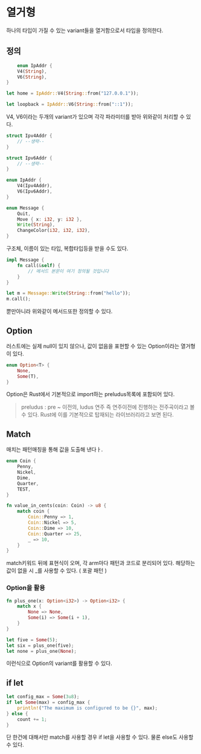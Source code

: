 # 열거형

하나의 타입이 가질 수 있는 variant들을 열거함으로서 타입을 정의한다.

## 정의

```rust
    enum IpAddr {
    V4(String),
    V6(String),
}

let home = IpAddr::V4(String::from("127.0.0.1"));

let loopback = IpAddr::V6(String::from("::1"));
```

V4, V6이라는 두개의 variant가 있으며 각각 파라미터를 받아 위와같이 처리할 수 있다.

```rust
struct Ipv4Addr {
    // --생략--
}

struct Ipv6Addr {
    // --생략--
}

enum IpAddr {
    V4(Ipv4Addr),
    V6(Ipv6Addr),
}

enum Message {
    Quit,
    Move { x: i32, y: i32 },
    Write(String),
    ChangeColor(i32, i32, i32),
}
```
구조체, 이름이 있는 타입, 복합타입등을 받을 수도 있다.

```rust
impl Message {
    fn call(&self) {
        // 메서드 본문이 여기 정의될 것입니다
    }
}

let m = Message::Write(String::from("hello"));
m.call();
```
뿐만아니라 위와같이 메서드또한 정의할 수 있다.

## Option

러스트에는 실제 null이 있지 않으나, 값이 없음을 표현할 수 있는 Option이라는 열거형이 있다.

```rust
enum Option<T> {
    None,
    Some(T),
}
```
Option은 Rust에서 기본적으로 import하는 preludus목록에 포함되어 있다.
> preludus : pre ~ 이전의, ludus 연주 즉 연주이전에 진행하는 전주곡이라고 볼 수 있다. 
> Rust에 이를 기본적으로 탑재되는 라이브러리라고 보면 된다.
 
## Match

매치는 패턴매칭을 통해 값을 도출해 낸다ㅏ.

```rust
enum Coin {
    Penny,
    Nickel,
    Dime,
    Quarter,
    TEST,
}

fn value_in_cents(coin: Coin) -> u8 {
    match coin {
        Coin::Penny => 1,
        Coin::Nickel => 5,
        Coin::Dime => 10,
        Coin::Quarter => 25,
        _ => 10,
    }
}
```
match키워드 뒤에 표현식이 오며, 각 arm마다 패턴과 코드로 분리되어 있다.
해당하는 값이 없을 시 _를 사용할 수 있다. ( 포괄 패턴 )

### Option<T>을 활용

```rust
fn plus_one(x: Option<i32>) -> Option<i32> {
    match x {
        None => None,
        Some(i) => Some(i + 1),
    }
}

let five = Some(5);
let six = plus_one(five);
let none = plus_one(None);
```
이런식으로 Option의 variant를 활용할 수 있다.

## if let

```rust
let config_max = Some(3u8);
if let Some(max) = config_max {
    println!("The maximum is configured to be {}", max);
} else {
    count += 1;
}
```
단 한건에 대해서만 match를 사용할 경우 if let을 사용할 수 있다. 물론 else도 사용할 수 있다.
